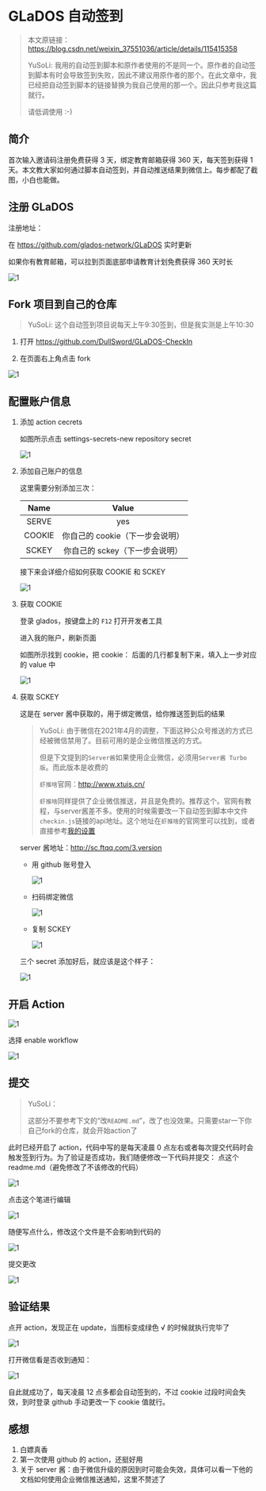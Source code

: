 # GLaDOS 自动签到

> 本文原链接：https://blog.csdn.net/weixin_37551036/article/details/115415358
>
> YuSoLi: 我用的自动签到脚本和原作者使用的不是同一个。原作者的自动签到脚本有时会导致签到失败，因此不建议用原作者的那个。在此文章中，我已经把自动签到脚本的链接替换为我自己使用的那一个。因此只参考我这篇就行。
>
> 请低调使用 :-)

## 简介

首次输入邀请码注册免费获得 3 天，绑定教育邮箱获得 360 天，每天签到获得 1 天。本文教大家如何通过脚本自动签到，并自动推送结果到微信上。每步都配了截图，小白也能做。

## 注册 GLaDOS

注册地址：

在 https://github.com/glados-network/GLaDOS 实时更新

如果你有教育邮箱，可以拉到页面底部申请教育计划免费获得 360 天时长

![1](assets/GLaDOS-auto-signin/2021-04-10-21-10-42.png)

## Fork 项目到自己的仓库

> YuSoLi: 这个自动签到项目说每天上午9:30签到，但是我实测是上午10:30

1. 打开 https://github.com/DullSword/GLaDOS-CheckIn

2. 在页面右上角点击 fork

![1](assets/GLaDOS-auto-signin/2021-04-10-21-11-30.png)

## 配置账户信息

1. 添加 action cecrets

    如图所示点击 settings-secrets-new repository secret

    ![1](assets/GLaDOS-auto-signin/2021-04-10-21-11-55.png)

2. 添加自己账户的信息

    这里需要分别添加三次：

    |  Name  |              Value              |
    | :----: | :-----------------------------: |
    | SERVE  |               yes               |
    | COOKIE | 你自己的 cookie（下一步会说明） |
    | SCKEY  | 你自己的 sckey（下一步会说明）  |

    接下来会详细介绍如何获取 COOKIE 和 SCKEY

    ![1](assets/GLaDOS-auto-signin/2021-04-10-21-13-34.png)

3. 获取 COOKIE

    登录 glados，按键盘上的 `F12` 打开开发者工具

    进入我的账户，刷新页面

    如图所示找到 cookie，把 cookie： 后面的几行都复制下来，填入上一步对应的 value 中

    ![1](assets/GLaDOS-auto-signin/2021-04-10-21-14-12.png)

4. 获取 SCKEY

    这是在 server 酱中获取的，用于绑定微信，给你推送签到后的结果

    > YuSoLi: 由于微信在2021年4月的调整，下面这种公众号推送的方式已经被微信禁用了。目前可用的是企业微信推送的方式。
    >
    > 但是下文提到的`Server酱`如果使用企业微信，必须用`Server酱 Turbo版`。而此版本是收费的
    >
    > `虾推啥`官网：http://www.xtuis.cn/
    >
    > `虾推啥`同样提供了企业微信推送，并且是免费的。推荐这个。官网有教程，与server酱差不多。使用的时候需要改一下自动签到脚本中文件`checkin.js`链接的api地址。这个地址在`虾推啥`的官网里可以找到，或者直接参考[我的设置](https://github.com/ysl2/GLaDOS-CheckIn)
    >

    server 酱地址：http://sc.ftqq.com/3.version

    - 用 github 账号登入

        ![1](assets/GLaDOS-auto-signin/2021-04-10-21-15-35.png)

    - 扫码绑定微信

        ![1](assets/GLaDOS-auto-signin/2021-04-10-21-15-48.png)

    - 复制 SCKEY

        ![1](assets/GLaDOS-auto-signin/2021-04-10-21-16-06.png)

    三个 secret 添加好后，就应该是这个样子：

    ![1](assets/GLaDOS-auto-signin/2021-04-10-21-16-24.png)

## 开启 Action

![1](assets/GLaDOS-auto-signin/2021-04-10-21-16-41.png)

选择 enable workflow

![1](assets/GLaDOS-auto-signin/2021-04-10-21-16-51.png)

## 提交

> YuSoLi：
>
> 这部分不要参考下文的“改`README.md`”，改了也没效果。只需要star一下你自己fork的仓库，就会开始action了
>

此时已经开启了 action，代码中写的是每天凌晨 0 点左右或者每次提交代码时会触发签到行为。为了验证是否成功，我们随便修改一下代码并提交：
点这个 readme.md（避免修改了不该修改的代码）

![1](assets/GLaDOS-auto-signin/2021-04-10-21-17-05.png)

点击这个笔进行编辑

![1](assets/GLaDOS-auto-signin/2021-04-10-21-17-15.png)

随便写点什么，修改这个文件是不会影响到代码的

![1](assets/GLaDOS-auto-signin/2021-04-10-21-17-25.png)

提交更改

![1](assets/GLaDOS-auto-signin/2021-04-10-21-17-38.png)

## 验证结果

点开 action，发现正在 update，当图标变成绿色 √ 的时候就执行完毕了

![1](assets/GLaDOS-auto-signin/2021-04-10-21-17-56.png)

打开微信看是否收到通知：

![1](assets/GLaDOS-auto-signin/2021-04-10-21-18-07.png)

自此就成功了，每天凌晨 12 点多都会自动签到的，不过 cookie 过段时间会失效，到时登录 github 手动更改一下 cookie 值就行。

## 感想

1. 白嫖真香
2. 第一次使用 github 的 action，还挺好用
3. 关于 server 酱：由于微信升级的原因到时可能会失效，具体可以看一下他的文档如何使用企业微信推送通知，这里不赘述了

